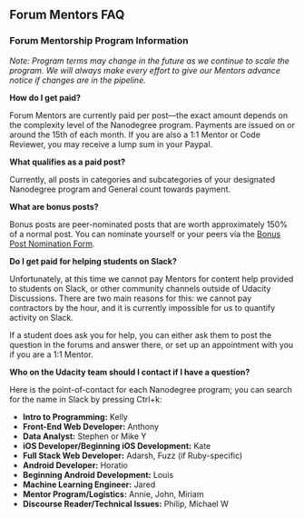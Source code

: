 ## Forum Mentors FAQ

### Forum Mentorship Program Information

_*Note:* Program terms may change in the future as we continue to scale the program. We will always make every effort to give our Mentors advance notice if changes are in the pipeline._

**How do I get paid?**

Forum Mentors are currently paid per post—the exact amount depends on the complexity level of the Nanodegree program. Payments are issued on or around the 15th of each month. If you are also a 1:1 Mentor or Code Reviewer, you may receive a lump sum in your Paypal.

**What qualifies as a paid post?**

Currently, all posts in categories and subcategories of your designated Nanodegree program and General count towards payment.

**What are bonus posts?**

Bonus posts are peer-nominated posts that are worth approximately 150% of a normal post. You can nominate yourself or your peers via the [Bonus Post Nomination Form](https://goo.gl/forms/buwqXhoPOBx0ktkb2).

**Do I get paid for helping students on Slack?**

Unfortunately, at this time we cannot pay Mentors for content help provided to students on Slack, or other community channels outside of Udacity Discussions. There are two main reasons for this: we cannot pay contractors by the hour, and it is currently impossible for us to quantify activity on Slack.

If a student does ask you for help, you can either ask them to post the question in the forums and answer there, or set up an appointment with you if you are a 1:1 Mentor.

**Who on the Udacity team should I contact if I have a question?**

Here is the point-of-contact for each Nanodegree program; you can search for the name in Slack by pressing Ctrl+k:

*   **Intro to Programming:** Kelly
*   **Front-End Web Developer:** Anthony
*   **Data Analyst:** Stephen or Mike Y
*   **iOS Developer/Beginning iOS Development:** Kate
*   **Full Stack Web Developer:** Adarsh, Fuzz (if Ruby-specific)
*   **Android Developer:** Horatio
*   **Beginning Android Development:** Louis
*   **Machine Learning Engineer:** Jared
*   **Mentor Program/Logistics:** Annie, John, Miriam
*   **Discourse Reader/Technical Issues:** Philip, Michael W
